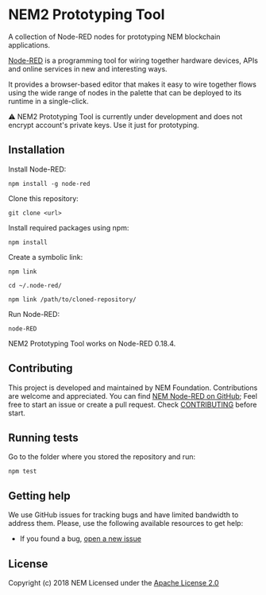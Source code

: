 # NEM2 Prototyping Tool

A collection of Node-RED nodes for prototyping NEM blockchain applications.

[Node-RED] is a programming tool for wiring together hardware devices, APIs and online services in new and interesting ways.

It provides a browser-based editor that makes it easy to wire together flows using the wide range of nodes in the palette that can be deployed to its runtime in a single-click.

:warning: NEM2 Prototyping Tool is currently under development and does not encrypt account's private keys. Use it just for prototyping.

## Installation


Install Node-RED:

`npm install -g node-red`

Clone this repository:

`git clone <url>`

Install required packages using npm:

`npm install`

Create a symbolic link:

`npm link`

`cd ~/.node-red/`

`npm link /path/to/cloned-repository/`

Run Node-RED:

`node-RED`

NEM2 Prototyping Tool works on Node-RED 0.18.4.

## Contributing

This project is developed and maintained by NEM Foundation. Contributions are welcome and appreciated. You can find [NEM Node-RED on GitHub][self];
Feel free to start an issue or create a pull request. Check [CONTRIBUTING](CONTRIBUTING.md) before start.

## Running tests

Go to the folder where you stored the repository and run:

`npm test`

## Getting help

We use GitHub issues for tracking bugs and have limited bandwidth to address them.
Please, use the following available resources to get help:

- If you found a bug, [open a new issue][issues]

## License

Copyright (c) 2018 NEM
Licensed under the [Apache License 2.0](LICENSE)

[self]: https://github.com/nemtech/nem2-prototyping-tool
[issues]: https://github.com/nemtech/nem2-prototyping-tool/issues
[Node-RED]: https://nodered.org/
